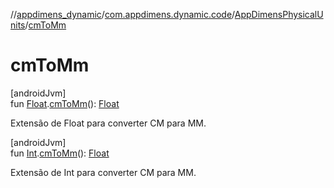 //[appdimens_dynamic](../../../index.md)/[com.appdimens.dynamic.code](../index.md)/[AppDimensPhysicalUnits](index.md)/[cmToMm](cm-to-mm.md)

# cmToMm

[androidJvm]\
fun [Float](https://kotlinlang.org/api/core/kotlin-stdlib/kotlin/-float/index.html).[cmToMm](cm-to-mm.md)(): [Float](https://kotlinlang.org/api/core/kotlin-stdlib/kotlin/-float/index.html)

Extensão de Float para converter CM para MM.

[androidJvm]\
fun [Int](https://kotlinlang.org/api/core/kotlin-stdlib/kotlin/-int/index.html).[cmToMm](cm-to-mm.md)(): [Float](https://kotlinlang.org/api/core/kotlin-stdlib/kotlin/-float/index.html)

Extensão de Int para converter CM para MM.